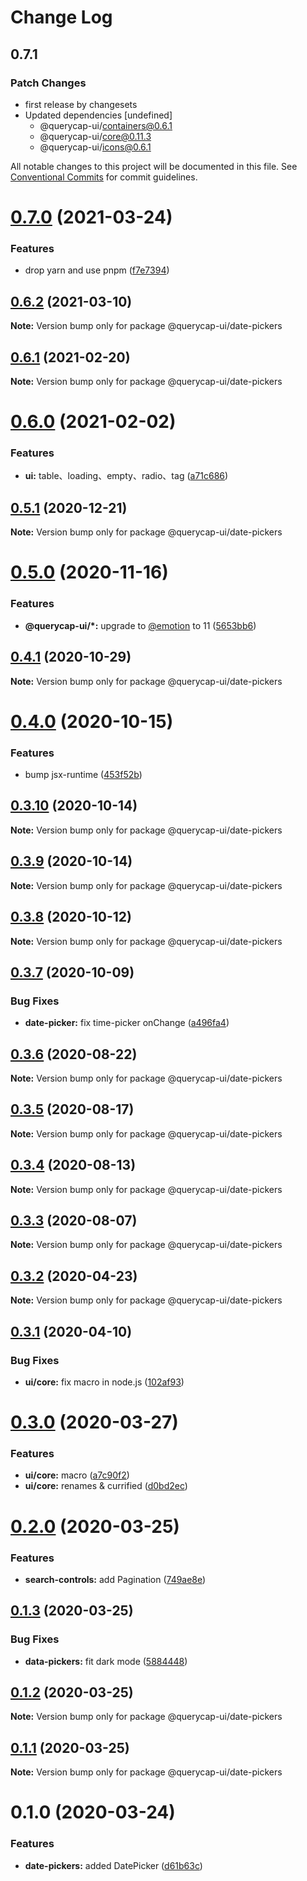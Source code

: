 # Change Log

## 0.7.1

### Patch Changes

- first release by changesets
- Updated dependencies [undefined]
  - @querycap-ui/containers@0.6.1
  - @querycap-ui/core@0.11.3
  - @querycap-ui/icons@0.6.1

All notable changes to this project will be documented in this file.
See [Conventional Commits](https://conventionalcommits.org) for commit guidelines.

# [0.7.0](https://github.com/querycap/webappkit/compare/@querycap-ui/date-pickers@0.6.2...@querycap-ui/date-pickers@0.7.0) (2021-03-24)

### Features

- drop yarn and use pnpm ([f7e7394](https://github.com/querycap/webappkit/commit/f7e7394e1531ffb96ecb3e393e8131451f3e1d9f))

## [0.6.2](https://github.com/querycap/webappkit/compare/@querycap-ui/date-pickers@0.6.1...@querycap-ui/date-pickers@0.6.2) (2021-03-10)

**Note:** Version bump only for package @querycap-ui/date-pickers

## [0.6.1](https://github.com/querycap/webappkit/compare/@querycap-ui/date-pickers@0.6.0...@querycap-ui/date-pickers@0.6.1) (2021-02-20)

**Note:** Version bump only for package @querycap-ui/date-pickers

# [0.6.0](https://github.com/querycap/webappkit/compare/@querycap-ui/date-pickers@0.5.1...@querycap-ui/date-pickers@0.6.0) (2021-02-02)

### Features

- **ui:** table、loading、empty、radio、tag ([a71c686](https://github.com/querycap/webappkit/commit/a71c686ec3d309aaa5e565b362037165386a934a))

## [0.5.1](https://github.com/querycap/webappkit/compare/@querycap-ui/date-pickers@0.5.0...@querycap-ui/date-pickers@0.5.1) (2020-12-21)

**Note:** Version bump only for package @querycap-ui/date-pickers

# [0.5.0](https://github.com/querycap/webappkit/compare/@querycap-ui/date-pickers@0.4.1...@querycap-ui/date-pickers@0.5.0) (2020-11-16)

### Features

- **@querycap-ui/\*:** upgrade to [@emotion](https://github.com/emotion) to 11 ([5653bb6](https://github.com/querycap/webappkit/commit/5653bb63579fd592382fa4dd2ee709a838f6e944))

## [0.4.1](https://github.com/querycap/webappkit/compare/@querycap-ui/date-pickers@0.4.0...@querycap-ui/date-pickers@0.4.1) (2020-10-29)

**Note:** Version bump only for package @querycap-ui/date-pickers

# [0.4.0](https://github.com/querycap/webappkit/compare/@querycap-ui/date-pickers@0.3.10...@querycap-ui/date-pickers@0.4.0) (2020-10-15)

### Features

- bump jsx-runtime ([453f52b](https://github.com/querycap/webappkit/commit/453f52b4a7b0e0f987de76da08c9bbb4d39802f8))

## [0.3.10](https://github.com/querycap/webappkit/compare/@querycap-ui/date-pickers@0.3.9...@querycap-ui/date-pickers@0.3.10) (2020-10-14)

**Note:** Version bump only for package @querycap-ui/date-pickers

## [0.3.9](https://github.com/querycap/webappkit/compare/@querycap-ui/date-pickers@0.3.8...@querycap-ui/date-pickers@0.3.9) (2020-10-14)

**Note:** Version bump only for package @querycap-ui/date-pickers

## [0.3.8](https://github.com/querycap/webappkit/compare/@querycap-ui/date-pickers@0.3.7...@querycap-ui/date-pickers@0.3.8) (2020-10-12)

**Note:** Version bump only for package @querycap-ui/date-pickers

## [0.3.7](https://github.com/querycap/webappkit/compare/@querycap-ui/date-pickers@0.3.6...@querycap-ui/date-pickers@0.3.7) (2020-10-09)

### Bug Fixes

- **date-picker:** fix time-picker onChange ([a496fa4](https://github.com/querycap/webappkit/commit/a496fa42e161efe73f8add70414ce2492242638e))

## [0.3.6](https://github.com/querycap/webappkit/compare/@querycap-ui/date-pickers@0.3.5...@querycap-ui/date-pickers@0.3.6) (2020-08-22)

**Note:** Version bump only for package @querycap-ui/date-pickers

## [0.3.5](https://github.com/querycap/webappkit/compare/@querycap-ui/date-pickers@0.3.4...@querycap-ui/date-pickers@0.3.5) (2020-08-17)

**Note:** Version bump only for package @querycap-ui/date-pickers

## [0.3.4](https://github.com/querycap/webappkit/compare/@querycap-ui/date-pickers@0.3.3...@querycap-ui/date-pickers@0.3.4) (2020-08-13)

**Note:** Version bump only for package @querycap-ui/date-pickers

## [0.3.3](https://github.com/querycap/webappkit/compare/@querycap-ui/date-pickers@0.3.2...@querycap-ui/date-pickers@0.3.3) (2020-08-07)

**Note:** Version bump only for package @querycap-ui/date-pickers

## [0.3.2](https://github.com/querycap/webappkit/compare/@querycap-ui/date-pickers@0.3.1...@querycap-ui/date-pickers@0.3.2) (2020-04-23)

**Note:** Version bump only for package @querycap-ui/date-pickers

## [0.3.1](https://github.com/querycap/webappkit/compare/@querycap-ui/date-pickers@0.3.0...@querycap-ui/date-pickers@0.3.1) (2020-04-10)

### Bug Fixes

- **ui/core:** fix macro in node.js ([102af93](https://github.com/querycap/webappkit/commit/102af9372adae55c61f45221c1096658147f7e22))

# [0.3.0](https://github.com/querycap/webappkit/compare/@querycap-ui/date-pickers@0.2.0...@querycap-ui/date-pickers@0.3.0) (2020-03-27)

### Features

- **ui/core:** macro ([a7c90f2](https://github.com/querycap/webappkit/commit/a7c90f266d6338b77ec1a803c75a391bf051017c))
- **ui/core:** renames & currified ([d0bd2ec](https://github.com/querycap/webappkit/commit/d0bd2ec91a2f8ba0a9701c28238fb72fb10430e1))

# [0.2.0](https://github.com/querycap/webappkit/compare/@querycap-ui/date-pickers@0.1.3...@querycap-ui/date-pickers@0.2.0) (2020-03-25)

### Features

- **search-controls:** add Pagination ([749ae8e](https://github.com/querycap/webappkit/commit/749ae8e6e66df14401ecb8bd74cadca5b93d1e4a))

## [0.1.3](https://github.com/querycap/webappkit/compare/@querycap-ui/date-pickers@0.1.2...@querycap-ui/date-pickers@0.1.3) (2020-03-25)

### Bug Fixes

- **data-pickers:** fit dark mode ([5884448](https://github.com/querycap/webappkit/commit/58844485e167692aa5f8cb5fb090f51a4079ce51))

## [0.1.2](https://github.com/querycap/webappkit/compare/@querycap-ui/date-pickers@0.1.1...@querycap-ui/date-pickers@0.1.2) (2020-03-25)

**Note:** Version bump only for package @querycap-ui/date-pickers

## [0.1.1](https://github.com/querycap/webappkit/compare/@querycap-ui/date-pickers@0.1.0...@querycap-ui/date-pickers@0.1.1) (2020-03-25)

**Note:** Version bump only for package @querycap-ui/date-pickers

# 0.1.0 (2020-03-24)

### Features

- **date-pickers:** added DatePicker ([d61b63c](https://github.com/querycap/webappkit/commit/d61b63cf5da6118092b5665b69ddd9cbb698d882))
